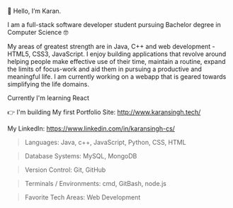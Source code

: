 👋 Hello, I’m Karan.

I am a full-stack software developer student pursuing Bachelor degree in Computer Science 🤓

My areas of greatest strength are in Java, C++ and web development - HTML5, CSS3, JavaScript. I enjoy building applications that revolve around helping people make effective use of their time, maintain a routine, expand the limits of focus-work and aid them in pursuing a productive and meaningful life. I am currently working on a webapp that is geared towards simplifying the life domains. 

Currently I'm learning React

👉 I'm building My first Portfolio Site: http://www.karansingh.tech/

My LinkedIn: https://www.linkedin.com/in/karansingh-cs/

> Languages: 
   Java, c++, JavaScript, Python, CSS, HTML
    
> Database Systems: 
   MySQL, MongoDB
   
> Version Control: 
   Git, GitHub

> Terminals / Environments: 
   cmd, GitBash, node.js

> Favorite Tech Areas: 
   Web Development
